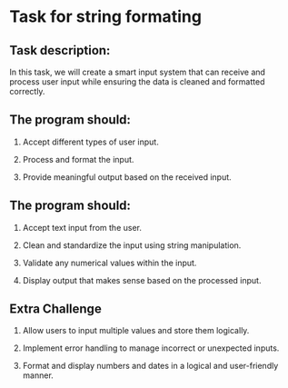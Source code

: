 # Task for string formating

## Task description:

In this task, we will create a smart input system that can receive and process user input while ensuring the data is cleaned and formatted correctly.

## The program should:

1. Accept different types of user input.

2. Process and format the input.

3. Provide meaningful output based on the received input.

## The program should:

1. Accept text input from the user.

2. Clean and standardize the input using string manipulation.

3. Validate any numerical values within the input.

4. Display output that makes sense based on the processed input.

## Extra Challenge

1. Allow users to input multiple values and store them logically.

2. Implement error handling to manage incorrect or unexpected inputs.

3. Format and display numbers and dates in a logical and user-friendly manner.
